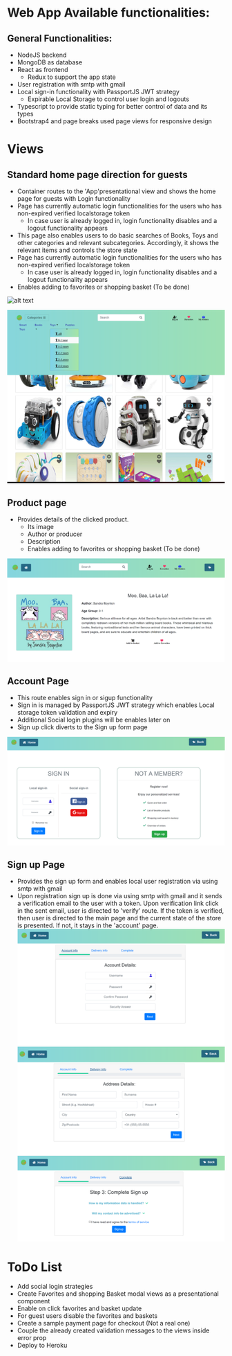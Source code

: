 # Web App Available functionalities:

## General Functionalities:
- NodeJS backend
- MongoDB as database
- React as frontend
	- Redux to support the app state
- User registration with smtp with gmail
- Local sign-in functionality with PassportJS JWT strategy
	- Expirable Local Storage to control user login and logouts
- Typescript to provide static typing for better control of data and its types
- Bootstrap4 and page breaks used page views for responsive design

# Views
## Standard home page direction for guests
- Container routes to the 'App'presentational view and shows the home page for guests with Login functionality
- Page has currently automatic login functionalities for the users who has non-expired verified localstorage token
	- In case user is already logged in, login functionality disables and a logout functionality appears
- This page also enables users to do basic searches of Books, Toys and other categories and relevant subcategories. 
Accordingly, it shows the relevant items and controls the store state
- Page has currently automatic login functionalities for the users who has non-expired verified localstorage token
	- In case user is already logged in, login functionality disables and a logout functionality appears
- Enables adding to favorites or shopping basket (To be done)

![alt text](https://github.com/mesarikaya/WebShopWithReact/blob/master/snapshots/Capture1.PNG)

![alt text](https://github.com/mesarikaya/WebShopWithReact/blob/master/snapshots/Capture2.PNG)

## Product page
- Provides details of the clicked product. 
	- Its image
	- Author or producer
	- Description
	- Enables adding to favorites or shopping basket (To be done)

![alt text](https://github.com/mesarikaya/WebShopWithReact/blob/master/snapshots/Capture7.PNG)

## Account Page
- This route enables sign in or sigup functionality
- Sign in is managed by PassportJS JWT strategy which enables Local storage token validation and expiry
- Additional Social login plugins will be enables later on
- Sign up click diverts to the Sign up form page

![alt text](https://github.com/mesarikaya/WebShopWithReact/blob/master/snapshots/Capture3.PNG)

## Sign up Page
- Provides the sign up form and enables local user registration via using smtp with gmail
- Upon registration sign up is done via using smtp with gmail and it sends a verification email to the user with a token.
Upon verification link click in the sent email, user is directed to 'verify' route. If the token is verified, then user is directed
to the main page and the current state of the store is presented. If not, it stays in the 'account' page.
![alt text](https://github.com/mesarikaya/WebShopWithReact/blob/master/snapshots/Capture4.PNG)
![alt text](https://github.com/mesarikaya/WebShopWithReact/blob/master/snapshots/Capture5.PNG)
![alt text](https://github.com/mesarikaya/WebShopWithReact/blob/master/snapshots/Capture6.PNG)

# ToDo List
- Add social login strategies
- Create Favorites and shopping Basket modal views as a presentational component
- Enable on click favorites and basket update
- For guest users disable the favorites and baskets
- Create a sample payment page for checkout (Not a real one)
- Couple the already created validation messages to the views inside error prop
- Deploy to Heroku
